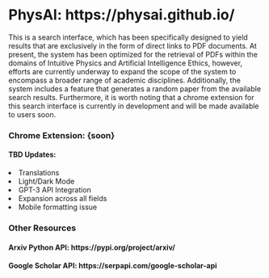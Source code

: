 <h1> PhysAI: https://physai.github.io/ </h1>
<p> This is a search interface, which has been specifically designed to yield results that are exclusively in the form of direct links to PDF documents. At present, the system has been optimized for the retrieval of PDFs within the domains of Intuitive Physics and Artificial Intelligence Ethics, however, efforts are currently underway to expand the scope of the system to encompass a broader range of academic disciplines. Additionally, the system includes a feature that generates a random paper from the available search results. Furthermore, it is worth noting that a chrome extension for this search interface is currently in development and will be made available to users soon.</p>




<h3> Chrome Extension: {soon}
  <h4> TBD Updates: </h4>
  <li> Translations</li>
  <li> Light/Dark Mode </li>
  <li> GPT-3 API Integration </li>
  <li> Expansion across all fields </li>
  <li> Mobile formatting issue </li> 
<h3> Other Resources </h3>
<h4> Arxiv Python API: https://pypi.org/project/arxiv/ </h4> 
<h4> Google Scholar API: https://serpapi.com/google-scholar-api </h4>
